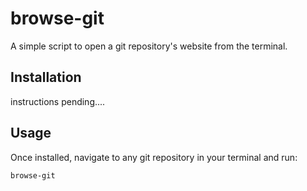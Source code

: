 # browse-git

A simple script to open a git repository's website from the terminal.

## Installation

instructions pending....

## Usage

Once installed, navigate to any git repository in your terminal and run:

```
browse-git
```

